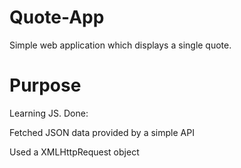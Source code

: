 # Quote-App
Simple web application which displays a single quote.
# Purpose
Learning JS. Done:

Fetched JSON data provided by a simple API

Used a XMLHttpRequest object
